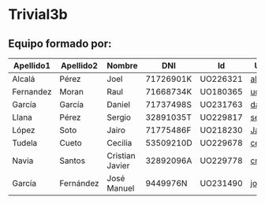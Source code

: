 # Trivial3b
## Equipo formado por: 
| Apellido1 | Apellido2        | Nombre                 | DNI   | Id | Usuario Github |
|-----------|------------------|------------------------|-------|--------|----------------|
|Alcalá|Pérez|Joel|71726901K|UO226321|[alcalaperez](https://github.com/alcalaperez)|
|Fernandez|Moran|Raul|71668734K|UO180365|[uo180365](https://github.com/uo180365)|
|García|García|Daniel|71737498S|UO231763|[dani-garcia](https://github.com/dani-garcia)|
|Llana|Pérez|Sergio|32891035T|UO229817|[sergiollana](https://github.com/sergiollana)|
|López|Soto|Jairo|71775486F|UO218230|[JairoLopez](https://github.com/JairoLopez)|
|Tudela|Cueto|Cecilia|53509210D|UO229678|[cecitudela](https://github.com/cecitudela)|
|Navia|Santos|Cristian Javier|32892096A|UO229778|[cristian3](https://github.com/cristian3)|
|García|Fernández|José Manuel|9449976N|UO231490|[josemanuelgarcia](https://github.com/josemanuelgarcia)|
